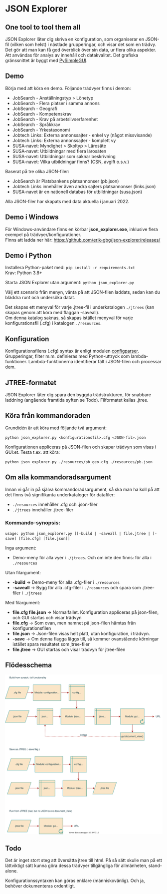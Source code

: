 # JSON Explorer

## One tool to tool them all

JSON Explorer låter dig skriva en konfiguration, som organiserar en JSON-fil (vilken som helst) i nästlade grupperingar, och visar det som en trädvy. 
Det gör att man kan få god överblick över sin data, ur flera olika aspekter. 
Att användas för analys av innehåll och datakvalitet. 
Det grafiska gränssnittet är byggt med [PySimpleGUI](https://pysimplegui.readthedocs.io/).

## Demo

Börja med att köra en demo. Följande trädvyer finns i demon:
* JobSearch - Anställningstyp > Lönetyp
* JobSearch - Flera platser i samma annons
* JobSearch - Geografi
* JobSearch - Kompetenskrav
* JobSearch - Krav på arbetslivserfarenhet
* JobSearch - Språkkrav
* JobSearch - Yrkestaxonomi
* Jobtech Links: Externa annonssajter - enkel vy (något missvisande)
* Jobtech Links: Externa annonssajter - komplett vy
* SUSA-navet: Myndighet > Skoltyp > Lärosäte
* SUSA-navet: Utbildningar med flera lärosäten
* SUSA-navet: Utbildningar som saknar beskrivning
* SUSA-navet: Vilka utbildningar finns? (CSN, avgift o.s.v.)

Baserat på tre olika JSON-filer:
* JobSearch är Platsbankens platsannonser (pb.json)
* Jobtech Links innehåller även andra sajters platsannonser (links.json)
* SUSA-navet är en nationell databas för utbildningar (susa.json)

Alla JSON-filer har skapats med data aktuella i januari 2022.

## Demo i Windows

För Windows-användare finns en körbar **json_explorer.exe**, inklusive flera exempel på trädvyer/konfigurationer.   
Finns att ladda ner här: https://github.com/erik-gbg/json-explorer/releases/

## Demo i Python

Installera Python-paket med: `pip install -r requirements.txt`  
Krav: Python 3.8+  

Starta JSON Explorer utan argument: `python json_explorer.py`

Välj ett scenario från menyn, vänta på att JSON-filen laddats, sedan kan du bläddra runt och undersöka datat.

Det skapas ett menyval för varje .jtree-fil i underkatalogen `./jtrees` (kan skapas genom att köra med flaggan -saveall).  
Om denna katalog saknas, så skapas istället menyval för varje konfigurationsfil (.cfg) i katalogen `./resources`. 

## Konfiguration

Konfigurationsfilens (.cfg) syntax är enligt modulen [configparser](https://docs.python.org/3/library/configparser.html). 
Grupperingar, filter m.m. definieras med Python-uttryck som lambda-funktioner. 
Lambda-funktionerna identifierar fält i JSON-filen och processar dem.

## JTREE-formatet

JSON Explorer låter dig spara den byggda trädstrukturen, för snabbare laddning (angående framtida syften se Todo). 
Filformatet kallas .jtree.

## Köra från kommandoraden

Grundidén är att köra med följande två argument:

    python json_explorer.py <konfigurationsfil>.cfg <JSON-fil>.json

Konfigurationen appliceras på JSON-filen och skapar trädvyn som visas i GUI:et. Testa t.ex. att köra:

    python json_explorer.py ./resources/pb_geo.cfg ./resources/pb.json

## Om alla kommandoradsargument

Innan vi går in på själva kommandoradsargument, så ska man ha koll på att det finns två signifikanta underkataloger för datafiler:
* `./resources` innehåller .cfg och .json-filer
* `./jtrees` innehåller .jtree-filer

### Kommando-synopsis:

    usage: python json_explorer.py [[-build | -saveall | file.jtree | [-save] [file.cfg] [file.json]]

Inga argument:
* Demo-meny för alla vyer i `./jtrees`. Och om inte den finns: för alla i `./resources`

Utan filargument:  
* **-build** -> Demo-meny för alla .cfg-filer i `./resources`
* **-saveall** -> Bygg för alla .cfg-filer i `./resources` och spara som .jtree-filer i `./jtrees`

Med filargument:  
* **file.cfg file.json** -> Normalfallet. Konfiguration appliceras på json-filen, och GUI startas och visar trädvyn
* **file.cfg** -> Som ovan, men namnet på json-filen hämtas från konfigurationsfilen
* **file.json** -> Json-filen visas helt platt, utan konfiguration, i trädvyn.
* **-save** -> Om denna flagga läggs till, så kommer ovanstående körningar istället spara resultatet som jtree-filer
* **file.jtree** -> GUI startas och visar trädvyn för jtree-filen


## Flödesschema

![](docs/flowcharts.svg)

## Todo

Det är inget stort steg att översätta jtree till html. 
På så sätt skulle man på ett lättviktigt sätt kunna göra dessa trädvyer tillgängliga för allmänheten, stand-alone.

Konfigurationssyntaxen kan göras enklare (människovänlig). Och ja, behöver dokumenteras ordentligt.




